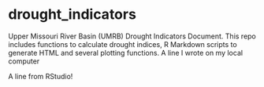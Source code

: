 # drought_indicators
Upper Missouri River Basin (UMRB) Drought Indicators Document. This repo includes functions to calculate drought indices, R Markdown scripts to generate HTML and several plotting functions. 
A line I wrote on my local computer

A line from RStudio!